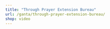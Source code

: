 ```yaml
---
title: "Through Prayer Extension Bureau"
url: /ganta/through-prayer-extension-bureau/
shop: video
---
```

